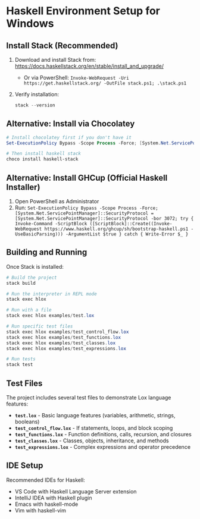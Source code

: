 # Haskell Environment Setup for Windows

## Install Stack (Recommended)

1. Download and install Stack from: https://docs.haskellstack.org/en/stable/install_and_upgrade/
   - Or via PowerShell: `Invoke-WebRequest -Uri https://get.haskellstack.org/ -OutFile stack.ps1; .\stack.ps1`

2. Verify installation:
   ```powershell
   stack --version
   ```

## Alternative: Install via Chocolatey

```powershell
# Install chocolatey first if you don't have it
Set-ExecutionPolicy Bypass -Scope Process -Force; [System.Net.ServicePointManager]::SecurityProtocol = [System.Net.ServicePointManager]::SecurityProtocol -bor 3072; iex ((New-Object System.Net.WebClient).DownloadString('https://community.chocolatey.org/install.ps1'))

# Then install haskell stack
choco install haskell-stack
```

## Alternative: Install GHCup (Official Haskell Installer)

1. Open PowerShell as Administrator
2. Run: `Set-ExecutionPolicy Bypass -Scope Process -Force;[System.Net.ServicePointManager]::SecurityProtocol = [System.Net.ServicePointManager]::SecurityProtocol -bor 3072; try { Invoke-Command -ScriptBlock ([ScriptBlock]::Create((Invoke-WebRequest https://www.haskell.org/ghcup/sh/bootstrap-haskell.ps1 -UseBasicParsing))) -ArgumentList $true } catch { Write-Error $_ }`

## Building and Running

Once Stack is installed:

```powershell
# Build the project
stack build

# Run the interpreter in REPL mode
stack exec hlox

# Run with a file
stack exec hlox examples/test.lox

# Run specific test files
stack exec hlox examples/test_control_flow.lox
stack exec hlox examples/test_functions.lox  
stack exec hlox examples/test_classes.lox
stack exec hlox examples/test_expressions.lox

# Run tests
stack test
```

## Test Files

The project includes several test files to demonstrate Lox language features:

- **`test.lox`** - Basic language features (variables, arithmetic, strings, booleans)
- **`test_control_flow.lox`** - If statements, loops, and block scoping
- **`test_functions.lox`** - Function definitions, calls, recursion, and closures
- **`test_classes.lox`** - Classes, objects, inheritance, and methods
- **`test_expressions.lox`** - Complex expressions and operator precedence

## IDE Setup

Recommended IDEs for Haskell:
- VS Code with Haskell Language Server extension
- IntelliJ IDEA with Haskell plugin
- Emacs with haskell-mode
- Vim with haskell-vim
